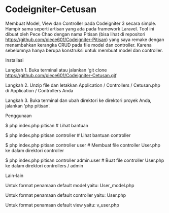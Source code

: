 # Codeigniter-Cetusan

Membuat Model, View dan Controller pada Codeigniter 3 secara simple. Hampir sama seperti artisan yang ada pada framework Laravel.
Tool ini dibuat oleh Pece Chao dengan nama Pitisan (bisa lihat di repositori https://github.com/piece601/Codeigniter-Pitisan) yang saya remake dengan menambahkan kerangka CRUD pada file model dan controller. Karena sebelumnya hanya berupa konstruksi untuk membuat model dan controller.

Installasi

Langkah 1. Buka terminal atau jalankan 'git clone https://github.com/piece601/Codeigniter-Cetusan.git'

Langkah 2. Unzip file dan letakkan Application / Controllers / Cetusan.php di Application / Controllers Anda

Langkah 3. Buka terminal dan ubah direktori ke direktori proyek Anda, jalankan 'php pitisan'.

Penggunaan

$ php index.php pitisan # Lihat bantuan

$ php index.php pitisan controller # Lihat bantuan controller

$ php index.php pitisan controller user # Membuat file controller User.php ke dalam direktori controller

$ php index.php pitisan controller admin.user # Buat file controller User.php ke dalam direktori controllers / admin

Lain-lain

Untuk format penamaan default model yaitu: User_model.php

Untuk format penamaan default controller yaitu: User.php

Untuk format penamaan default view yaitu: v_user.php
